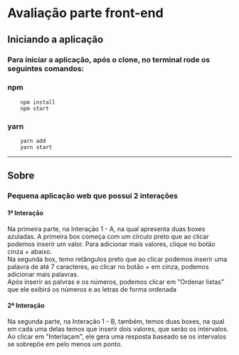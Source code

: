 # Avaliação parte front-end 

## Iniciando a aplicação
### Para iniciar a aplicação, após o clone, no terminal rode os seguintes comandos:

### npm
~~~npm
    npm install 
    npm start 
~~~
### yarn
~~~yarn
    yarn add
    yarn start
~~~

<hr/>

## Sobre

### Pequena aplicação web que possui 2 interações

#### 1ª Interação
<p>Na primeira parte, na Interação 1 - A, na qual apresenta duas boxes azuladas. A primeira box começa com um círculo preto que ao clicar podemos inserir um valor. Para adicionar mais valores, clique no botão cinza + abaixo.<br/> Na segunda box, temo retângulos preto que ao clicar podemos inserir uma palavra de até  7 caracteres, ao clicar no botão + em cinza, podemos adicionar mais palavras.<br/> Após inserir as palvras e os números, podemos clicar em "Ordenar listas" que ele exibirá os números e as letras de forma ordenada</p>

#### 2ª Interação
<p>Na segunda parte, na Interação 1 - B, também, temos duas boxes, na qual em cada uma delas temos que inserir dois valores, que serão os intervalos. Ao clicar em "Interlaçam", ele gera uma resposta baseado se os intervalos se sobrepõe em pelo menos um ponto. 